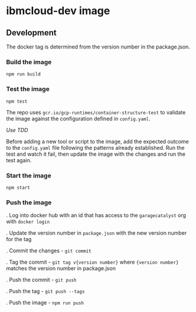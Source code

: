 # ibmcloud-dev image

## Development

The docker tag is determined from the version number in the package.json.

### Build the image

`npm run build`

### Test the image

`npm test`

The repo uses `gcr.io/gcp-runtimes/container-structure-test` to validate the image against the configuration defined in `config.yaml`. 

*Use TDD*

Before adding a new tool or script to the image, add the expected outcome to the `config.yaml` file following the patterns already established. Run the test and watch it fail, then update the image with the changes and run the test again.

### Start the image

`npm start`

### Push the image

. Log into docker hub with an id that has access to the `garagecatalyst` org with `docker login` 

. Update the version number in `package.json` with the new version number for the tag

. Commit the changes - `git commit`

. Tag the commit - `git tag v{version number}` where `{version number}` matches the version number in package.json

. Push the commit - `git push`

. Push the tag - `git push --tags`

. Push the image - `npm run push`


